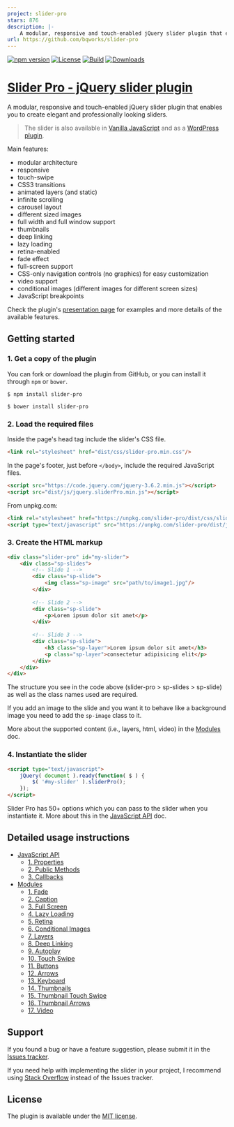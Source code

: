 ```yaml
---
project: slider-pro
stars: 876
description: |-
    A modular, responsive and touch-enabled jQuery slider plugin that enables you to create elegant and professionally looking sliders.
url: https://github.com/bqworks/slider-pro
---
```


[![npm version](https://img.shields.io/npm/v/slider-pro)](https://www.npmjs.com/package/slider-pro)
[![License](https://img.shields.io/github/license/bqworks/slider-pro)](https://github.com/bqworks/slider-pro/blob/master/LICENSE)
[![Build](https://github.com/bqworks/slider-pro/actions/workflows/build.yml/badge.svg)](https://github.com/bqworks/slider-pro/actions/workflows/build.yml)
[![Downloads](https://img.shields.io/npm/dt/slider-pro)](https://github.com/bqworks/slider-pro)

# [Slider Pro - jQuery slider plugin](https://bqworks.net/slider-pro/) #

A modular, responsive and touch-enabled jQuery slider plugin that enables you to create elegant and professionally looking sliders.

>The slider is also available in [Vanilla JavaScript](https://github.com/bqworks/slider-pro-js) and as a [WordPress plugin](https://wordpress.org/plugins/sliderpro/).

Main features: 

* modular architecture
* responsive
* touch-swipe
* CSS3 transitions
* animated layers (and static)
* infinite scrolling
* carousel layout
* different sized images
* full width and full window support
* thumbnails
* deep linking
* lazy loading
* retina-enabled
* fade effect
* full-screen support
* CSS-only navigation controls (no graphics) for easy customization
* video support
* conditional images (different images for different screen sizes)
* JavaScript breakpoints 

Check the plugin's [presentation page](https://bqworks.net/slider-pro/) for examples and more details of the available features.

## Getting started ##

### 1. Get a copy of the plugin ###

You can fork or download the plugin from GitHub, or you can install it through `npm` or `bower`.

```
$ npm install slider-pro
```

```
$ bower install slider-pro
```

### 2. Load the required files ###

Inside the page's head tag include the slider's CSS file.

```html
<link rel="stylesheet" href="dist/css/slider-pro.min.css"/>
```

In the page's footer, just before <code>&lt;/body&gt;</code>, include the required JavaScript files.

```html
<script src="https://code.jquery.com/jquery-3.6.2.min.js"></script>
<script src="dist/js/jquery.sliderPro.min.js"></script>
```

From unpkg.com:

```html
<link rel="stylesheet" href="https://unpkg.com/slider-pro/dist/css/slider-pro.min.css"/>
<script type="text/javascript" src="https://unpkg.com/slider-pro/dist/js/jquery.sliderPro.min.js"></script>
```

### 3. Create the HTML markup ###

```html
<div class="slider-pro" id="my-slider">
	<div class="sp-slides">
		<!-- Slide 1 -->
		<div class="sp-slide">
			<img class="sp-image" src="path/to/image1.jpg"/>
		</div>
		
		<!-- Slide 2 -->
		<div class="sp-slide">
			<p>Lorem ipsum dolor sit amet</p>
		</div>
		
		<!-- Slide 3 -->
		<div class="sp-slide">
			<h3 class="sp-layer">Lorem ipsum dolor sit amet</h3>
			<p class="sp-layer">consectetur adipisicing elit</p>
		</div>
	</div>
</div>
```

The structure you see in the code above (slider-pro > sp-slides > sp-slide) as well as the class names used are required.

If you add an image to the slide and you want it to behave like a background image you need to add the `sp-image` class to it.

More about the supported content (i.e., layers, html, video) in the [Modules](docs/modules.md#modules) doc.

### 4. Instantiate the slider ###

```html
<script type="text/javascript">
	jQuery( document ).ready(function( $ ) {
		$( '#my-slider' ).sliderPro();
	});
</script>
```

Slider Pro has 50+ options which you can pass to the slider when you instantiate it. More about this in the [JavaScript API](docs/api.md#javascript-api) doc.

## Detailed usage instructions ##

* [JavaScript API](docs/api.md#javascript-api)
	* [1. Properties](docs/api.md#1-properties)
	* [2. Public Methods](docs/api.md#2-public-methods)
	* [3. Callbacks](docs/api.md#3-callbacks)
* [Modules](docs/modules.md#modules)
	* [1. Fade](docs/modules.md#1-fade)
	* [2. Caption](docs/modules.md#2-caption)
	* [3. Full Screen](docs/modules.md#3-full-screen)
	* [4. Lazy Loading](docs/modules.md#4-lazy-loading)
	* [5. Retina](docs/modules.md#5-retina)
	* [6. Conditional Images](docs/modules.md#6-conditional-images)
	* [7. Layers](docs/modules.md#7-layers)
	* [8. Deep Linking](docs/modules.md#8-deep-linking)
	* [9. Autoplay](docs/modules.md#9-autoplay)
	* [10. Touch Swipe](docs/modules.md#10-touch-swipe)
	* [11. Buttons](docs/modules.md#11-buttons)
	* [12. Arrows](docs/modules.md#12-arrows)
	* [13. Keyboard](docs/modules.md#13-keyboard)
	* [14. Thumbnails](docs/modules.md#14-thumbnails)
	* [15. Thumbnail Touch Swipe](docs/modules.md#15-thumbnail-touch-swipe)
	* [16. Thumbnail Arrows](docs/modules.md#16-thumbnail-arrows)
	* [17. Video](docs/modules.md#17-video)

## Support ##

If you found a bug or have a feature suggestion, please submit it in the [Issues tracker](https://github.com/bqworks/slider-pro/issues).

If you need help with implementing the slider in your project, I recommend using [Stack Overflow](https://stackoverflow.com/questions/tagged/slider-pro) instead of the Issues tracker.

## License ##

The plugin is available under the <a href="https://opensource.org/licenses/MIT">MIT license</a>.
